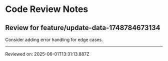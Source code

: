 # Code Review Notes

## Review for feature/update-data-1748784673134

Consider adding error handling for edge cases.

---
Reviewed on: 2025-06-01T13:31:13.887Z